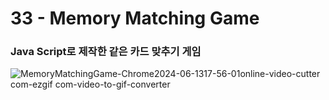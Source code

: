 <h1>33 - Memory Matching Game</h1>

<h3>Java Script로 제작한 같은 카드 맞추기 게임</h3>

<p></p>

![MemoryMatchingGame-Chrome2024-06-1317-56-01online-video-cutter com-ezgif com-video-to-gif-converter](https://github.com/Yuika12321/2024_get_a_job/assets/131143940/f4736266-0d05-4e5a-9ee8-e2ec958a7be5)
